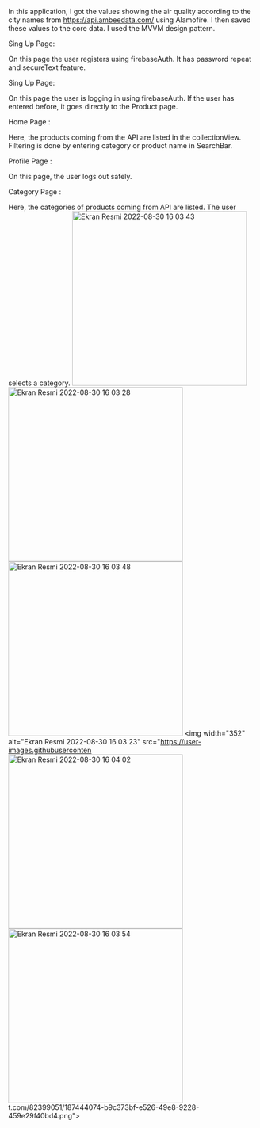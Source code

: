 In this application, I got the values showing the air quality according to the city names from https://api.ambeedata.com/ using Alamofire. I then saved these values to the core data. I used the MVVM design pattern.

Sing Up Page:

On this page the user registers using firebaseAuth. It has password repeat and secureText feature.

Sing Up Page:

On this page the user is logging in using firebaseAuth. If the user has entered before, it goes directly to the Product page.

Home Page :

Here, the products coming from the API are listed in the collectionView. Filtering is done by entering category or product name in SearchBar.

Profile Page :

On this page, the user logs out safely.

Category Page :

Here, the categories of products coming from API are listed. The user selects a category.
<img width="352" alt="Ekran Resmi 2022-08-30 16 03 43" src="https://user-images.githubusercontent.com/82399051/187444030-286fffb6-3716-4f87-87ca-e8beab42cfdf.png">
<img width="352" alt="Ekran Resmi 2022-08-30 16 03 28" src="https://user-images.githubusercontent.com/82399051/187444060-76254a64-4534-458a-ae66-207a063bfa26.png">
<img width="352" alt="Ekran Resmi 2022-08-30 16 03 48" src="https://user-images.githubusercontent.com/82399051/187444066-de8434b2-8865-4a31-92f6-c44f0c5d3f37.png">
<img width="352" alt="Ekran Resmi 2022-08-30 16 03 23" src="https://user-images.githubuserconten<img width="352" alt="Ekran Resmi 2022-08-30 16 04 02" src="https://user-images.githubusercontent.com/82399051/187444085-99981afd-39d6-44e3-9185-60eae35bb44f.png">
<img width="352" alt="Ekran Resmi 2022-08-30 16 03 54" src="https://user-images.githubusercontent.com/82399051/187444092-68103984-bec0-42ea-96b9-3a03188b58f7.png">
t.com/82399051/187444074-b9c373bf-e526-49e8-9228-459e29f40bd4.png">
